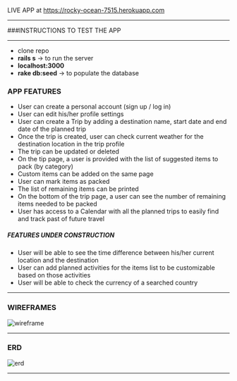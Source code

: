 LIVE APP at https://rocky-ocean-7515.herokuapp.com
___

###INSTRUCTIONS TO TEST THE APP
___
-  clone repo
- **rails s** -> to run the server
- **localhost:3000**
- **rake db:seed** -> to populate the database


### APP FEATURES
- User can create a personal account (sign up / log in)
- User can edit his/her profile settings
- User can create a Trip by adding a destination name, start date and end date of the planned trip
- Once the trip is created, user can check current weather for the destination location in the trip profile
- The trip can be updated or deleted
- On the tip page, a user is provided with the list of suggested items to pack (by category)
- Custom items can be added on the same page
- User can mark items as packed
- The list of remaining items can be printed
- On the bottom of the trip page, a user can see the number of remaining items needed to be packed
- User has access to a Calendar with all the planned trips to easily find and track past of future travel


##### FEATURES UNDER CONSTRUCTION
- User will be able to see the time difference between his/her current location and the destination
- User can add planned activities for the items list to be customizable based on those activities
- User will be able to check the currency of a searched country

___

### WIREFRAMES

![wireframe](http://i.imgur.com/RASRhwN.gif)
___

### ERD
![erd](http://i.imgur.com/DcaMnHG.png)
___
